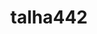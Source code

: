 ---
title: talha442
github: https://github.com/talha442
mode: light
transition: 3s
archetype:
  - Little Bit of Everything
---